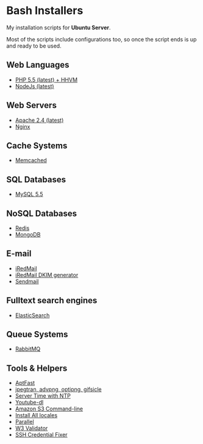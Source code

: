 Bash Installers
==============

My installation scripts for **Ubuntu Server**. 

Most of the scripts include configurations too, so once the script ends is up and ready to be used.

## Web Languages
- [PHP 5.5 (latest) + HHVM](https://raw.github.com/nilopc/bashInstallers/master/php5.sh)
- [NodeJs (latest)](https://raw.github.com/nilopc/bashInstallers/master/nodejs.sh)

## Web Servers
- [Apache 2.4 (latest)](https://raw.github.com/nilopc/bashInstallers/master/apache2.sh)
- [Nginx](https://raw.github.com/nilopc/bashInstallers/master/nginx.sh)

## Cache Systems
- [Memcached](https://raw.github.com/nilopc/bashInstallers/master/memcached.sh)

## SQL Databases
- [MySQL 5.5](https://raw.github.com/nilopc/bashInstallers/master/mySQL.sh)

## NoSQL Databases
- [Redis](https://raw.github.com/nilopc/bashInstallers/master/redis.sh)
- [MongoDB](https://raw.github.com/nilopc/bashInstallers/master/mongoDB.sh)

## E-mail
- [iRedMail](https://raw.github.com/nilopc/bashInstallers/master/iredmail.sh)
- [iRedMail DKIM generator](https://raw.github.com/nilopc/bashInstallers/master/iredmail-amavisd-dkim.sh)
- [Sendmail](https://raw.github.com/nilopc/bashInstallers/master/sendMail.sh)
 
## Fulltext search engines
- [ElasticSearch](https://raw.github.com/nilopc/bashInstallers/master/elasticsearch.sh)

## Queue Systems
- [RabbitMQ](https://raw.github.com/nilopc/bashInstallers/master/rabbitMQ.sh)

## Tools & Helpers
- [AptFast](https://raw.github.com/nilopc/bashInstallers/master/aptfast.sh)
- [jpegtran, advpng, optipng, gifsicle](https://raw.github.com/nilopc/bashInstallers/master/imageOptimization.sh)
- [Server Time with NTP](https://raw.github.com/nilopc/bashInstallers/master/serverTime.sh)
- [Youtube-dl](https://raw.github.com/nilopc/bashInstallers/master/youtubeDownloader.sh)
- [Amazon S3 Command-line](https://raw.github.com/nilopc/bashInstallers/master/amazonS3Cmd.sh)
- [Install All locales](https://raw.github.com/nilopc/bashInstallers/master/installLocales.sh)
- [Parallel](https://raw.github.com/nilopc/bashInstallers/master/parallel.sh)
- [W3 Validator](https://raw.github.com/nilopc/bashInstallers/master/w3c_validator.sh)
- [SSH Credential Fixer](https://raw.github.com/nilopc/bashInstallers/master/ssh-credential-fixer.sh)
